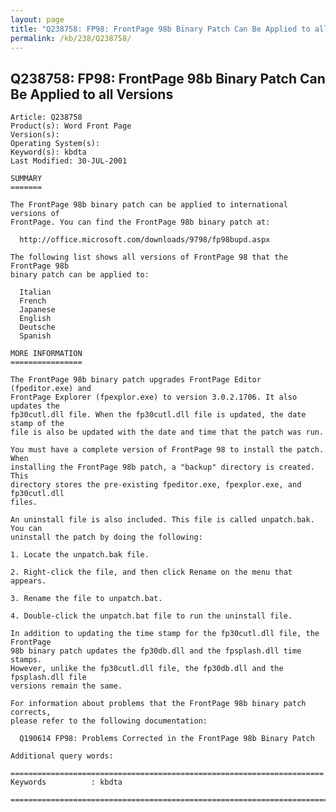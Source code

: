 ```yaml
---
layout: page
title: "Q238758: FP98: FrontPage 98b Binary Patch Can Be Applied to all Versions"
permalink: /kb/238/Q238758/
---
```


## Q238758: FP98: FrontPage 98b Binary Patch Can Be Applied to all Versions

	Article: Q238758
	Product(s): Word Front Page
	Version(s): 
	Operating System(s): 
	Keyword(s): kbdta
	Last Modified: 30-JUL-2001
	
	SUMMARY
	=======
	
	The FrontPage 98b binary patch can be applied to international versions of
	FrontPage. You can find the FrontPage 98b binary patch at:
	
	  http://office.microsoft.com/downloads/9798/fp98bupd.aspx
	
	The following list shows all versions of FrontPage 98 that the FrontPage 98b
	binary patch can be applied to:
	
	  Italian
	  French
	  Japanese
	  English
	  Deutsche
	  Spanish
	
	MORE INFORMATION
	================
	
	The FrontPage 98b binary patch upgrades FrontPage Editor (fpeditor.exe) and
	FrontPage Explorer (fpexplor.exe) to version 3.0.2.1706. It also updates the
	fp30cutl.dll file. When the fp30cutl.dll file is updated, the date stamp of the
	file is also be updated with the date and time that the patch was run.
	
	You must have a complete version of FrontPage 98 to install the patch. When
	installing the FrontPage 98b patch, a "backup" directory is created. This
	directory stores the pre-existing fpeditor.exe, fpexplor.exe, and fp30cutl.dll
	files.
	
	An uninstall file is also included. This file is called unpatch.bak. You can
	uninstall the patch by doing the following:
	
	1. Locate the unpatch.bak file.
	
	2. Right-click the file, and then click Rename on the menu that appears.
	
	3. Rename the file to unpatch.bat.
	
	4. Double-click the unpatch.bat file to run the uninstall file.
	
	In addition to updating the time stamp for the fp30cutl.dll file, the FrontPage
	98b binary patch updates the fp30db.dll and the fpsplash.dll time stamps.
	However, unlike the fp30cutl.dll file, the fp30db.dll and the fpsplash.dll file
	versions remain the same.
	
	For information about problems that the FrontPage 98b binary patch corrects,
	please refer to the following documentation:
	
	  Q190614 FP98: Problems Corrected in the FrontPage 98b Binary Patch
	
	Additional query words:
	
	======================================================================
	Keywords          : kbdta 
	
	=============================================================================
	
